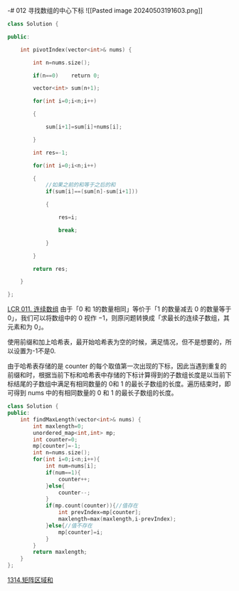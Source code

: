 -# 012 寻找数组的中心下标
![[Pasted image 20240503191603.png]]
```cpp
class Solution {

public:

    int pivotIndex(vector<int>& nums) {

        int n=nums.size();

        if(n==0)    return 0;

        vector<int> sum(n+1);

        for(int i=0;i<n;i++)

        {

            sum[i+1]=sum[i]+nums[i];

        }

        int res=-1;

        for(int i=0;i<n;i++)

        {
			//如果之前的和等于之后的和
            if(sum[i]==(sum[n]-sum[i+1]))

            {

                res=i;

                break;

            }

        }

        return res;

    }

};
```


[LCR 011. 连续数组](https://leetcode.cn/problems/A1NYOS/description/)
由于「0 和 1的数量相同」等价于「1 的数量减去 0 的数量等于 0」，我们可以将数组中的 0 视作 −1，则原问题转换成「求最长的连续子数组，其元素和为 0」。


使用前缀和加上哈希表，最开始哈希表为空的时候，满足情况，但不是想要的，所以设置为-1不是0.

由于哈希表存储的是 counter 的每个取值第一次出现的下标，因此当遇到重复的前缀和时，根据当前下标和哈希表中存储的下标计算得到的子数组长度是以当前下标结尾的子数组中满足有相同数量的 0和 1 的最长子数组的长度。遍历结束时，即可得到 nums 中的有相同数量的 0 和 1 的最长子数组的长度。

```cpp
class Solution {
public:
    int findMaxLength(vector<int>& nums) {
        int maxlength=0;
        unordered_map<int,int> mp;
        int counter=0;
        mp[counter]=-1;
        int n=nums.size();
        for(int i=0;i<n;i++){
            int num=nums[i];
            if(num==1){
                counter++;
            }else{
                counter--;
            }
            if(mp.count(counter)){//值存在
                int prevIndex=mp[counter];
                maxlength=max(maxlength,i-prevIndex);
            }else{//值不存在
                mp[counter]=i;
            }
        }
        return maxlength;
    }
};
```

[1314.矩阵区域和](https://leetcode.cn/problems/matrix-block-sum/description/)
